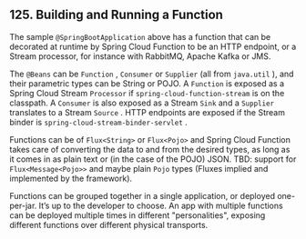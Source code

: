 ## 125. Building and Running a Function

The sample  `@SpringBootApplication`  above has a function that can be decorated at runtime by Spring Cloud Function to be an HTTP endpoint, or a Stream processor, for instance with RabbitMQ, Apache Kafka or JMS.

The  `@Beans`  can be  `Function` ,  `Consumer`  or  `Supplier`  (all from  `java.util` ), and their parametric types can be String or POJO. A  `Function`  is exposed as a Spring Cloud Stream  `Processor`  if  `spring-cloud-function-stream`  is on the classpath. A  `Consumer`  is also exposed as a Stream  `Sink`  and a  `Supplier`  translates to a Stream  `Source` . HTTP endpoints are exposed if the Stream binder is  `spring-cloud-stream-binder-servlet` .

Functions can be of  `Flux<String>`  or  `Flux<Pojo>`  and Spring Cloud Function takes care of converting the data to and from the desired types, as long as it comes in as plain text or (in the case of the POJO) JSON. TBD: support for  `Flux<Message<Pojo>>`  and maybe plain  `Pojo`  types (Fluxes implied and implemented by the framework).

Functions can be grouped together in a single application, or deployed one-per-jar. It’s up to the developer to choose. An app with multiple functions can be deployed multiple times in different "personalities", exposing different functions over different physical transports.
